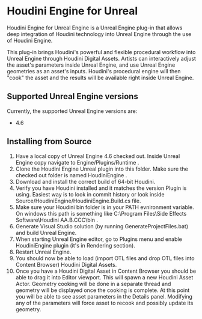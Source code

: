 # Houdini Engine for Unreal
Houdini Engine for Unreal Engine is a Unreal Engine plug-in that allows deep integration of
Houdini technology into Unreal Engine through the use of Houdini Engine.

This plug-in brings Houdini's powerful and flexible procedural workflow into
Unreal Engine through Houdini Digital Assets. Artists can interactively adjust the
asset's parameters inside Unreal Engine, and use Unreal Engine geometries as an asset's inputs.
Houdini's procedural engine will then "cook" the asset and the results will be
available right inside Unreal Engine.

## Supported Unreal Engine versions
Currently, the supported Unreal Engine versions are:

* 4.6

## Installing from Source
1. Have a local copy of Unreal Engine 4.6 checked out. Inside Unreal Engine copy navigate to Engine/Plugins/Runtime .
2. Clone the Houdini Engine Unreal plugin into this folder. Make sure the checked out folder is named HoudiniEngine .
3. Download and install the correct build of 64-bit Houdini.
4. Verify you have Houdini installed and it matches the version Plugin is using. Easiest way is to look in commit history or look inside Source/HoudiniEngine/HoudiniEngine.Build.cs file.
5. Make sure your Houdini bin folder is in your PATH evnironment variable. On windows this path is something like C:\Program Files\Side Effects Software\Houdini AA.B.CCC\bin .
6. Generate Visual Studio solution (by running GenerateProjectFiles.bat) and build Unreal Engine.
7. When starting Unreal Engine editor, go to Plugins menu and enable HoudiniEngine plugin (it's in Rendering section). 
8. Restart Unreal Engine.
9. You should now be able to load (import OTL files and drop OTL files into Content Browser) Houdini Digital Assets.
10. Once you have a Houdini Digital Asset in Content Browser you should be able to drag it into Editor viewport. This will spawn a new Houdini Asset Actor. Geometry cooking will be done in a separate thread and geometry will be displayed once the cooking is complete. At this point you will be able to see asset parameters in the Details panel. Modifying any of the parameters will force asset to recook and possibly update its geometry.
